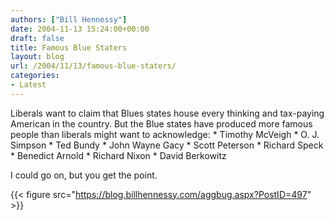 ```yaml
---
authors: ["Bill Hennessy"]
date: 2004-11-13 15:24:00+00:00
draft: false
title: Famous Blue Staters
layout: blog
url: /2004/11/13/famous-blue-staters/
categories:
- Latest
---
```


Liberals want to claim that Blues states house every thinking and tax-paying American in the country. But the Blue states have produced more famous people than liberals might want to acknowledge:   * Timothy McVeigh   * O. J. Simpson    * Ted Bundy    * John Wayne Gacy    * Scott Peterson    * Richard Speck    * Benedict Arnold    * Richard Nixon    * David Berkowitz

I could go on, but you get the point.

{{< figure src="https://blog.billhennessy.com/aggbug.aspx?PostID=497" >}}

